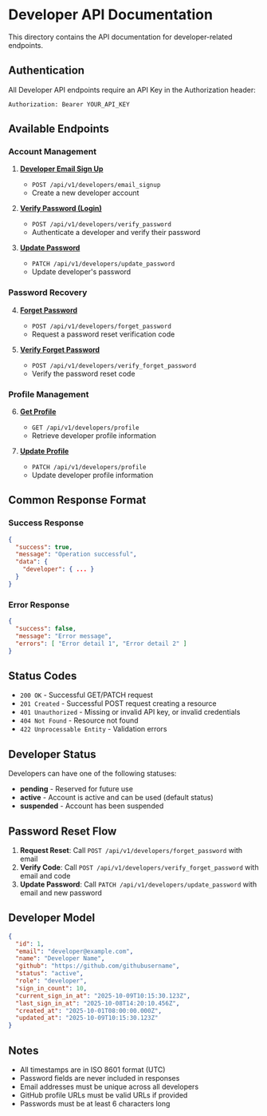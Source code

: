 # Developer API Documentation

This directory contains the API documentation for developer-related endpoints.

## Authentication

All Developer API endpoints require an API Key in the Authorization header:

```
Authorization: Bearer YOUR_API_KEY
```

## Available Endpoints

### Account Management

1. **[Developer Email Sign Up](email_signup.md)**
   - `POST /api/v1/developers/email_signup`
   - Create a new developer account

2. **[Verify Password (Login)](verify_password.md)**
   - `POST /api/v1/developers/verify_password`
   - Authenticate a developer and verify their password

3. **[Update Password](update_password.md)**
   - `PATCH /api/v1/developers/update_password`
   - Update developer's password

### Password Recovery

4. **[Forget Password](forget_password.md)**
   - `POST /api/v1/developers/forget_password`
   - Request a password reset verification code

5. **[Verify Forget Password](verify_forget_password.md)**
   - `POST /api/v1/developers/verify_forget_password`
   - Verify the password reset code

### Profile Management

6. **[Get Profile](get_profile.md)**
   - `GET /api/v1/developers/profile`
   - Retrieve developer profile information

7. **[Update Profile](update_profile.md)**
   - `PATCH /api/v1/developers/profile`
   - Update developer profile information

## Common Response Format

### Success Response

```json
{
  "success": true,
  "message": "Operation successful",
  "data": {
    "developer": { ... }
  }
}
```

### Error Response

```json
{
  "success": false,
  "message": "Error message",
  "errors": [ "Error detail 1", "Error detail 2" ]
}
```

## Status Codes

- `200 OK` - Successful GET/PATCH request
- `201 Created` - Successful POST request creating a resource
- `401 Unauthorized` - Missing or invalid API key, or invalid credentials
- `404 Not Found` - Resource not found
- `422 Unprocessable Entity` - Validation errors

## Developer Status

Developers can have one of the following statuses:

- **pending** - Reserved for future use
- **active** - Account is active and can be used (default status)
- **suspended** - Account has been suspended

## Password Reset Flow

1. **Request Reset**: Call `POST /api/v1/developers/forget_password` with email
2. **Verify Code**: Call `POST /api/v1/developers/verify_forget_password` with email and code
3. **Update Password**: Call `PATCH /api/v1/developers/update_password` with email and new password

## Developer Model

```json
{
  "id": 1,
  "email": "developer@example.com",
  "name": "Developer Name",
  "github": "https://github.com/githubusername",
  "status": "active",
  "role": "developer",
  "sign_in_count": 10,
  "current_sign_in_at": "2025-10-09T10:15:30.123Z",
  "last_sign_in_at": "2025-10-08T14:20:10.456Z",
  "created_at": "2025-10-01T08:00:00.000Z",
  "updated_at": "2025-10-09T10:15:30.123Z"
}
```

## Notes

- All timestamps are in ISO 8601 format (UTC)
- Password fields are never included in responses
- Email addresses must be unique across all developers
- GitHub profile URLs must be valid URLs if provided
- Passwords must be at least 6 characters long



